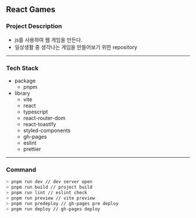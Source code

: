 ## React Games

### Project Description

- js를 사용하여 웹 게임을 만든다.
- 일상생활 중 생각나는 게임을 만들어보기 위한 repository

---

### Tech Stack

- package
  - pnpm
- library
  - vite
  - react
  - typescript
  - react-router-dom
  - react-toastify
  - styled-components
  - gh-pages
  - eslint
  - prettier

---

### Command

```bash
> pnpm run dev // dev server open
> pnpm run build // project build
> pnpm run lint // eslint check
> pnpm run preview // vite preview
> pnpm run predeploy // gh-pages pre deploy
> pnpm run deploy // gh-pages deploy
```
